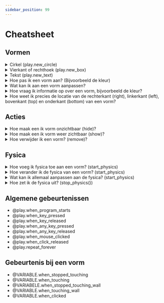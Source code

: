 ```yaml
---
sidebar_position: 99
---
```


# Cheatsheet

## Vormen

<details>
  <summary>Cirkel (play.new_circle)</summary>

```py
import play 

play.new_circle()

play.start_program()
```
</details>

<details>
  <summary>Vierkant of rechthoek (play.new_box)</summary>

```py
import play 

play.new_box()

play.start_program()
```
</details>

<details>
  <summary>Tekst (play.new_text)</summary>

```py
import play 

play.new_text()

play.start_program()
```
</details>

<details>
  <summary>Hoe pas ik een vorm aan? (Bijvoorbeeld de kleur)</summary>

```py
import play 

play.new_circle(color='blue')

play.start_program()
```

OF 

```py
import play 

cirkel = play.new_text()
cirkel.color = 'blue'

play.start_program()
```
</details>

<details>
  <summary>Wat kan ik aan een vorm aanpassen?</summary>

| Attribuut | Uitleg | Cirkel | Vierkant | Tekst |
|:---:|:---:|:---:|:---:|:---:|
| color   | staat standaard op 'black'. [Op deze pagina](https://www.pygame.org/docs/ref/color_list.html) zie je welke opties er zijn. | ✅ | ✅ | ✅ |
| x  | staat standaard op 0 (het midden). Lager dan 0 is naar links, boven 0 is naar rechts. | ✅ | ✅ | ✅ |
| y | staat standaard op 0 (het midden), Lager dan 0 is naar beneden, boven 0 is naar boven. | ✅ | ✅ | ✅ |
| transparency | 0 --> onzichtbaar. 100 --> volledig zichtbaar. | ✅ | ✅ | ✅ |
| border_color | de kleur van een rand, staat standaard op  'light blue' | ❌ | ✅ | ✅ |
| border_radius | de breedte van de rand, staat standaard op 0 (geen rand zichtbaar) | ❌ | ✅ | ❌ |
| width | de breedte van de rechthoek | ❌ | ✅ | ❌ |
| height | de hoogte van de rechthoek | ❌ | ✅ | ❌ |
| radius | de diameter van de cirkel | ✅ | ❌ | ❌ |
| border_width | de breedte van de rand van de cirkel | ✅ | ❌ | ❌ |
| words | de woorden die op het scherm komen te staan | ❌ | ❌ | ✅ |
| font | de font van de tkest. Kun je bijvoorbeeld aanpassen naar 'arial' | ❌ | ❌ | ✅ |
| font_size | de grootte van de font | ❌ | ❌ | ✅ |

</details>

<details>
  <summary>Hoe vraag ik informatie op over een vorm, bijvoorbeeld de kleur?</summary>
Als je iets wilt weten over een vorm, bijvoorbeeld kleur, gebeurt dit bijna altijd via **VARIABELE.ATTRIBUUT**. 

In het voorbeeld hieronder is de:
- VARIABLE **cirkel**
- ATTRIBUUT **color**

```python
import play 

cirkel = play.new_circle()

print(cirkel.color)

play.start_program()

```
Als het goed is, zie je in je **shell** of **console** nu het volgende staan: 

```
pygame 2.6.1 (SDL 2.28.4, Python 3.10.11)
Hello from the pygame community. https://www.pygame.org/contribute.html
black
```
We hebben dus opgevraagd dat **cirkel.color** de waarde **black** heeft.
Naast **color** kun je alle attributen opvragen van een vorm, bijvoorbeeld **x**, **y**, etc.

</details>

<details>
  <summary>Hoe weet ik precies de locatie van de rechterkant (right), linkerkant (left), bovenkant (top) en onderkant (bottom) van een vorm?</summary>

Dat gaat via:
- rechterkant (right)
- linkerkant (left)
- bovenkant (top)
- onderkant (bottom)

Als ik bijvoorbeeld wil weten wat de meest rechter pixel is van een cirkel, kan ik het volgende doen:

```python
import play 

cirkel = play.new_circle()

print(cirkel.right)

play.start_program()
```

Als het goed is, zie je het volgende in je **shell** of **console**
```
pygame 2.6.1 (SDL 2.28.4, Python 3.10.11)
Hello from the pygame community. https://www.pygame.org/contribute.html
100.0
```

Nu weet je dus dat de meest rechter pixel van de bal op x=100 staat.
</details>


## Acties

<details>
  <summary>Hoe maak een ik vorm onzichtbaar (hide)?</summary>

Hiermee teken je een cirkel en maak je hem onmiddelijk onzichtbaar.

Let op: .hide() verandert het volgende:
- **cirkel.is_hidden** krijgt de waarde **True**
- **cirkel.is_shown** krijgt de waarde **False**
- Als je fysica gebruikt, gaat die op pauze :)

```py
import play 

cirkel = play.new_circle()
cirkel.hide()

play.start_program()
```
</details>

<details>
  <summary>Hoe maak een ik vorm weer zichtbaar (show)?</summary>

Hiermee teken je een cirkel en maak je hem onmiddelijk onzichtbaar en weer zichtbaar

Let op: .show() verandert het volgende:
- **cirkel.is_hidden** krijgt de waarde **False**
- **cirkel.is_shown** krijgt de waarde **True**
- Als je fysica gebruikte, gaat deze weer aan en weer werken

```py
import play 

cirkel = play.new_circle()
cirkel.hide()
cirkel.show()

play.start_program()
```
</details>


<details>
  <summary>Hoe verwijder ik een vorm? (remove)?</summary>

Allereerst een vraag: heb je dit echt nodig of is **.hide()** misschien ook al genoeg?
Met **.remove()**:
- verwijder je de vorm
- je kunt opvragen of de vorm 'leeft' via **cirkel.is_alive()**. Deze is **False** als de vorm verwijderd is.

```py
import play 

cirkel = play.new_circle()
cirkel.remove()

play.start_program()
````

</details>


## Fysica

<details>
  <summary>Hoe voeg ik fysica toe aan een vorm? (start_physics)</summary>

```py
import play 

cirkel = play.new_circle()
cirkel.start_physics()

play.start_program()
```
</details>

<details>
  <summary>Hoe verander ik de fysica van een vorm? (start_physics)</summary>

```py
import play 

cirkel = play.new_circle()
cirkel.start_physics(obeys_gravity=False)

play.start_program()
```

OF (nuttig als je iets wil veranderen tijdens het spel)

```py
import play 

cirkel = play.new_circle()
cirkel.start_physics()

cirkel.physics.obeys_gravity = False

play.start_program()
```

</details>


<details>
  <summary>Wat kan ik allemaal aanpassen aan de fysica? (start_physics)</summary>

| Attribuut | Uitleg | 
|:---:|:---:|
| obeys_gravity | True --> zwaartekracht wordt nagedaan, False --> geen zwaartekracht | 
| x_speed | hoe hard wil je dat de bal beweegt op de horizontale as? | 
| y_speed | hoe hard wil je dat de bal beweegt op de verticale as? | 
| can_move | True --> de vorm mag bewegen, False, de vorm staat altijd stil | 
| stable | True --> als iets botst tegen vorm, zal deze niet bewegen, False, de vorm zal bewegen bij een botsing.
| bounciness | 1.0 vorm kaatst net zo hard terug als dat deze aankwam. 0 --> vorm kaatst niet terug bij botsing | 
| mass | hoe 'zwaar' is je vorm?  Dit kan snel ingewikkeld worden. Maar je kan je voorstellen dat een botsing anders is tussen twee vormen die even zwaar zijn in plaats van als vormen verschillend gewicht hebben. | 
| friction | 0 --> geen frictie (energie blijft behouden). | 
</details>


<details>
  <summary>Hoe zet ik de fysica uit? (stop_physics())</summary>

Met **stop_physics()** zet je de physics uit.

```python
import play 

cirkel = play.new_circle()
cirkel.start_physics()
cirkel.stop_physics()
play.start_program()
```
</details>

## Algemene gebeurtenissen
- @play.when_program_starts
- @play.when_key_pressed
- @play.when_key_released
- @play.when_any_key_pressed
- @play.when_any_key_released
- @play.when_mouse_clicked
- @play.when_click_released
- @play.repeat_forever

## Gebeurtenis bij een vorm
- @VARIABLE.when_stopped_touching
- @VARIABLE.when_touching
- @VARIABELE.when_stopped_touching_wall
- @VARIABLE.when_touching_wall
- @VARIABLE.when_clicked
